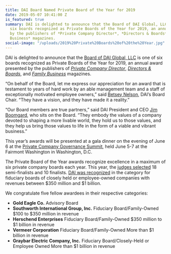 ```yaml
---
title: DAI Board Named Private Board of the Year for 2019
date: 2019-05-07 10:41:00 Z
is_featured: true
summary: DAI is delighted to announce that the Board of DAI Global, LLC is one of
  six boards recognized as Private Boards of the Year for 2019, an annual award presented
  by the publishers of *Private Company Director*, *Directors & Boards*, and *Family
  Business* magazines.
social-image: "/uploads/2019%20Private%20Boards%20of%20the%20Year.jpg"
---
```


DAI is delighted to announce that the [Board of DAI Global, LLC](https://www.dai.com/who-we-are/leadership/board.html) is one of six boards recognized as Private Boards of the Year for 2019, an annual award presented by the publishers of *[Private Company Director](http://www.privatecompanydirector.com/)*, *[Directors & Boards](https://www.directorsandboards.com/)*, and *[Family Business](https://www.familybusinessmagazine.com/)* magazines.

“On behalf of the Board, let me express our appreciation for an award that is testament to years of hard work by an able management team and a staff of exceptionally motivated employee owners,” said [Betsey Nelson](https://www.dai.com/who-we-are/board/elizabeth-nelson), DAI’s Board Chair. “They have a vision, and they have made it a reality.”

<!--more-->

“Our Board members are true partners,” said DAI President and CEO [Jim Boomgard](https://www.dai.com/who-we-are/leadership/james-boomgard), who sits on the Board. “They embody the values of a company devoted to shaping a more livable world, they hold us to those values, and they help us bring those values to life in the form of a viable and vibrant business.”

This year’s awards will be presented at a gala dinner on the evening of June 6 at the [Private Company Governance Summit](https://pcgs.privatecompanydirector.com/), held June 5-7 at the Fairmont Washington in Washington, D.C.

The Private Board of the Year awards recognize excellence in a maximum of six private company boards each year. This year, the [judges selected](http://privatecompanydirector.com/features/2019-private-boards-year-announced) 18 semi-finalists and 10 finalists. [DAI was recognized](https://finance.yahoo.com/news/2019-private-boards-award-winners-180700458.html) in the category for fiduciary boards of closely held or employee-owned companies with revenues between $350 million and $1 billion.

We congratulate five fellow awardees in their respective categories:

* **Gold Eagle Co.**
  Advisory Board
* **Southworth International Group, Inc.**
  Fiduciary Board/Family-Owned
  \$100 to $350 million in revenue
* **Herschend Enterprises**
  Fiduciary Board/Family-Owned
  \$350 million to $1 billion in revenue
* **Vermeer Corporation**
  Fiduciary Board/Family-Owned
  More than $1 billion in revenue
* **Graybar Electric Company, Inc.**
  Fiduciary Board/Closely-Held or Employee Owned
  More than $1 billion in revenue